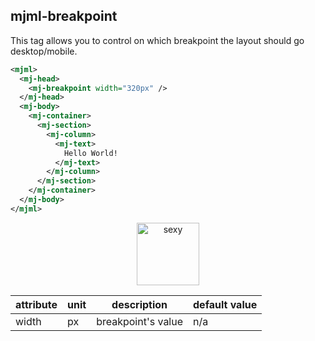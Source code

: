 ## mjml-breakpoint
This tag allows you to control on which breakpoint the layout should go desktop/mobile.

 ```xml
 <mjml>
   <mj-head>
     <mj-breakpoint width="320px" />
   </mj-head>
   <mj-body>
     <mj-container>
       <mj-section>
         <mj-column>
           <mj-text>
             Hello World!
           </mj-text>
         </mj-column>
       </mj-section>
     </mj-container>
   </mj-body>
 </mjml>
 ```

<p align="center">
  <a href="https://mjml.io/try-it-live/components/head-font">
    <img width="100px" src="http://imgh.us/TRYITLIVE.svg" alt="sexy" />
  </a>
</p>


attribute            | unit          | description                    | default value
---------------------|---------------|--------------------------------|---------------
width                | px            | breakpoint's value             | n/a
